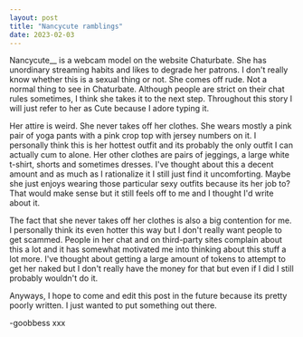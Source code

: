 ```yaml
---
layout: post
title: "Nancycute ramblings"
date: 2023-02-03
---
```


Nancycute__ is a webcam model on the website Chaturbate. She has unordinary streaming habits and likes to degrade her patrons. I don't really know whether this is a sexual thing or not. She comes off rude. Not a normal thing to see in Chaturbate. Although people are strict on their chat rules sometimes, I think she takes it to the next step. Throughout this story I will just refer to her as Cute because I adore typing it. 

Her attire is weird. She never takes off her clothes. She wears mostly a pink pair of yoga pants with a pink crop top with jersey numbers on it. I personally think this is her hottest outfit and its probably the only outfit I can actually cum to alone. Her other clothes are pairs of jeggings, a large white t-shirt,  shorts and sometimes dresses. I've thought about this a decent amount and as much as I rationalize it I still just find it uncomforting. Maybe she just enjoys wearing those particular sexy outfits because its her job to? That would make sense but it still feels off to me and I thought I'd write about it.

The fact that she never takes off her clothes is also a big contention for me. I personally think its even hotter this way but I don't really want people to get scammed. People in her chat and on third-party sites complain about this a lot and it has somewhat motivated me into thinking about this stuff a lot more. I've thought about getting a large amount of tokens to attempt to get her naked but I don't really have the money for that but even if I did I still probably wouldn't do it.

Anyways, I hope to come and edit this post in the future because its pretty poorly written. I just wanted to put something out there.

-goobbess xxx
